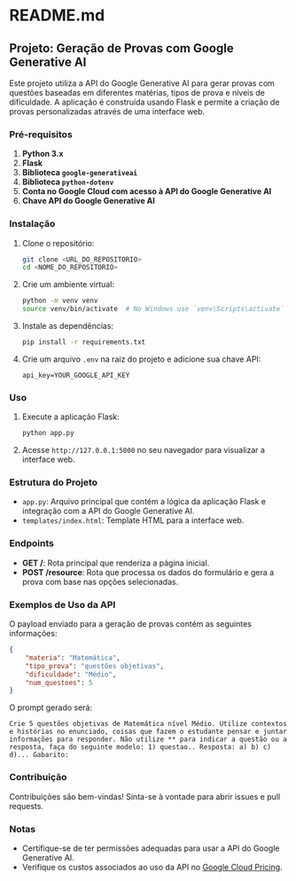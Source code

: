 # README.md

## Projeto: Geração de Provas com Google Generative AI

Este projeto utiliza a API do Google Generative AI para gerar provas com questões baseadas em diferentes matérias, tipos de prova e níveis de dificuldade. A aplicação é construída usando Flask e permite a criação de provas personalizadas através de uma interface web.

### Pré-requisitos

1. **Python 3.x**
2. **Flask**
3. **Biblioteca `google-generativeai`**
4. **Biblioteca `python-dotenv`**
5. **Conta no Google Cloud com acesso à API do Google Generative AI**
6. **Chave API do Google Generative AI**

### Instalação

1. Clone o repositório:
   ```bash
   git clone <URL_DO_REPOSITORIO>
   cd <NOME_DO_REPOSITORIO>
   ```

2. Crie um ambiente virtual:
   ```bash
   python -m venv venv
   source venv/bin/activate  # No Windows use `venv\Scripts\activate`
   ```

3. Instale as dependências:
   ```bash
   pip install -r requirements.txt
   ```

4. Crie um arquivo `.env` na raiz do projeto e adicione sua chave API:
   ```env
   api_key=YOUR_GOOGLE_API_KEY
   ```

### Uso

1. Execute a aplicação Flask:
   ```bash
   python app.py
   ```

2. Acesse `http://127.0.0.1:5000` no seu navegador para visualizar a interface web.

### Estrutura do Projeto

- `app.py`: Arquivo principal que contém a lógica da aplicação Flask e integração com a API do Google Generative AI.
- `templates/index.html`: Template HTML para a interface web.

### Endpoints

- **GET /**: Rota principal que renderiza a página inicial.
- **POST /resource**: Rota que processa os dados do formulário e gera a prova com base nas opções selecionadas.

### Exemplos de Uso da API

O payload enviado para a geração de provas contém as seguintes informações:
```json
{
    "materia": "Matemática",
    "tipo_prova": "questões objetivas",
    "dificuldade": "Médio",
    "num_questoes": 5
}
```

O prompt gerado será:
```
Crie 5 questões objetivas de Matemática nível Médio. Utilize contextos e histórias no enunciado, coisas que fazem o estudante pensar e juntar informações para responder. Não utilize ** para indicar a questão ou a resposta, faça do seguinte modelo: 1) questao.. Resposta: a) b) c) d)... Gabarito:
```

### Contribuição

Contribuições são bem-vindas! Sinta-se à vontade para abrir issues e pull requests.

### Notas

- Certifique-se de ter permissões adequadas para usar a API do Google Generative AI.
- Verifique os custos associados ao uso da API no [Google Cloud Pricing](https://cloud.google.com/pricing).
